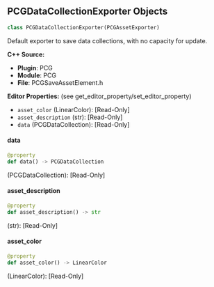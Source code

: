 ## PCGDataCollectionExporter Objects

```python
class PCGDataCollectionExporter(PCGAssetExporter)
```

Default exporter to save data collections, with no capacity for update.

**C++ Source:**

- **Plugin**: PCG
- **Module**: PCG
- **File**: PCGSaveAssetElement.h

**Editor Properties:** (see get_editor_property/set_editor_property)

- ``asset_color`` (LinearColor):  [Read-Only]
- ``asset_description`` (str):  [Read-Only]
- ``data`` (PCGDataCollection):  [Read-Only]

<a id="unreal.PCGDataCollectionExporter.data"></a>

#### data

```python
@property
def data() -> PCGDataCollection
```

(PCGDataCollection):  [Read-Only]

<a id="unreal.PCGDataCollectionExporter.asset_description"></a>

#### asset_description

```python
@property
def asset_description() -> str
```

(str):  [Read-Only]

<a id="unreal.PCGDataCollectionExporter.asset_color"></a>

#### asset_color

```python
@property
def asset_color() -> LinearColor
```

(LinearColor):  [Read-Only]

<a id="unreal.PCGSaveDataAssetSettings"></a>